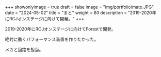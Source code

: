 
+++ 
showonlyimage = true 
draft = false 
image = "img/portfolio/mato.JPG" 
date = "2024-05-02" 
title = "まと"
weight = 80
description = "2019-2020年にRCJオンステージに向けて開発。"
+++

2019-2020年にRCJオンステージに向けてForestで開発。

絶対に動くパフォーマンス装置を作りたかった。

メカと回路を担当。

